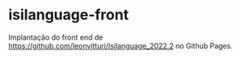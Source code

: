 # isilanguage-front

Implantação do front end de https://github.com/leonvitturi/Isilanguage_2022.2 no Github Pages.
